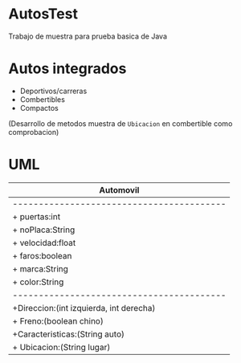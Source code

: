 # AutosTest
Trabajo de muestra para prueba basica de Java
# Autos integrados
- Deportivos/carreras
- Combertibles
- Compactos

(Desarrollo de metodos muestra de `Ubicacion` en combertible como comprobacion)
# UML
| Automovil         |
|-------------------|
|-----------------------------------------|
| + puertas:int     |
| + noPlaca:String  | 
| + velocidad:float |
| + faros:boolean   |
| + marca:String    |
| + color:String    |
|-----------------------------------------|
| +Direccion:(int izquierda, int derecha) |
| + Freno:(boolean chino) |
| +Caracteristicas:(String auto)|
| + Ubicacion:(String lugar)|
